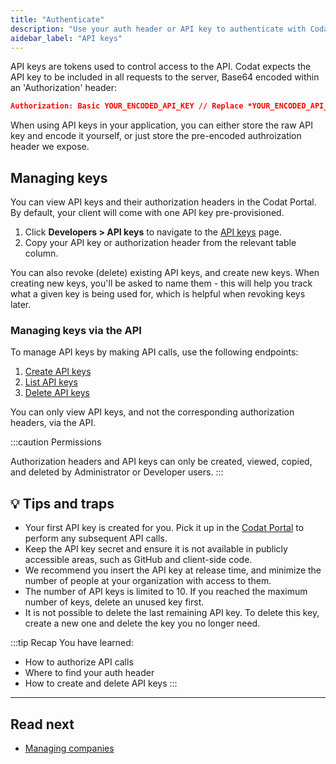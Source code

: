 ```yaml
---
title: "Authenticate"
description: "Use your auth header or API key to authenticate with Codat's APIs"
aidebar_label: "API keys"
---
```


API keys are tokens used to control access to the API. Codat expects the API key to be included in all requests to the server, Base64 encoded within an 'Authorization' header:

```json
Authorization: Basic YOUR_ENCODED_API_KEY // Replace *YOUR_ENCODED_API_KEY* with your API key, Base64 encoded
```

When using API keys in your application, you can either store the raw API key and encode it yourself, or just store the pre-encoded authroization header we expose.

## Managing keys

You can view API keys and their authorization headers in the Codat Portal. By default, your client will come with one API key pre-provisioned.

1. Click **Developers > API keys** to navigate to the [API keys](https://app.codat.io/developers/api-keys) page.
2. Copy your API key or authorization header from the relevant table column.

You can also revoke (delete) existing API keys, and create new keys. When creating new keys, you'll be asked to name them - this will help you track what a given key is being used for, which is helpful when revoking keys later.

### Managing keys via the API

To manage API keys by making API calls, use the following endpoints:

1. [Create API keys](https://docs.codat.io/platform-api#/operations/create-api-key)
2. [List API keys](https://docs.codat.io/platform-api#/operations/list-api-keys)
3. [Delete API keys](https://docs.codat.io/platform-api#/operations/delete-api-key)

You can only view API keys, and not the corresponding authorization headers, via the API.


:::caution Permissions

Authorization headers and API keys can only be created, viewed, copied, and deleted by Administrator or Developer users.
:::

## 💡 Tips and traps

- Your first API key is created for you. Pick it up in the [Codat Portal](https://app.codat.io/developers/api-keys) to perform any subsequent API calls.
- Keep the API key secret and ensure it is not available in publicly accessible areas, such as GitHub and client-side code. 
- We recommend you insert the API key at release time, and minimize the number of people at your organization with access to them.
- The number of API keys is limited to 10. If you reached the maximum number of keys, delete an unused key first.
- It is not possible to delete the last remaining API key. To delete this key, create a new one and delete the key you no longer need.

:::tip Recap
You have learned:
- How to authorize API calls
- Where to find your auth header
- How to create and delete API keys
:::

---

## Read next

- [Managing companies](/using-the-api/managing-companies)
